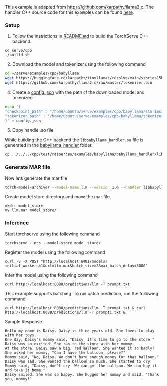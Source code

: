 This example is adapted from https://github.com/karpathy/llama2.c. The handler C++ source code for this examples can be found [here](../../../cpp/src/examples/babyllama/).

### Setup
1. Follow the instrictions in [README.md](../../../cpp/README.md) to build the TorchServe C++ backend.

```
cd serve/cpp
./builld.sh
```

2. Download the model and tokenizer using the following command

```bash
cd ~/serve/examples/cpp/babyllama
wget https://huggingface.co/karpathy/tinyllamas/resolve/main/stories15M.bin
wget https://github.com/karpathy/llama2.c/raw/master/tokenizer.bin
```

4. Create a [config.json](config.json) with the path of the downloaded model and tokenizer:

```bash
echo '{
"checkpoint_path" : "/home/ubuntu/serve/examples/cpp/babyllama/stories15M.bin",
"tokenizer_path" : "/home/ubuntu/serve/examples/cpp/babyllama/tokenizer.bin"
}' > config.json
```

5. Copy handle .so file

While building the C++ backend the `libbabyllama_handler.so` file is generated in the [babyllama_handler](../../../cpp/test/resources/examples/babyllama/babyllama_handler) folder.

```bash
cp ../../../cpp/test/resources/examples/babyllama/babyllama_handler/libbabyllama_handler.so ./
```

### Generate MAR file

Now lets generate the mar file

```bash
torch-model-archiver --model-name llm --version 1.0 --handler libbabyllama_handler:BabyLlamaHandler --runtime LSP --extra-files config.json
```

Create model store directory and move the mar file

```
mkdir model_store
mv llm.mar model_store/
```

### Inference

Start torchserve using the following command

```
torchserve --ncs --model-store model_store/
```

Register the model using the following command

```
curl -v -X POST "http://localhost:8081/models?initial_workers=1&url=llm.mar&batch_size=2&max_batch_delay=5000"
```

Infer the model using the following command

```
curl http://localhost:8080/predictions/llm -T prompt.txt
```

This example supports batching. To run batch prediction, run the following command

```
curl http://localhost:8080/predictions/llm -T prompt.txt & curl http://localhost:8080/predictions/llm -T prompt1.txt &
```

Sample Response

```
Hello my name is Daisy. Daisy is three years old. She loves to play with her toys.
One day, Daisy's mommy said, "Daisy, it's time to go to the store." Daisy was so excited! She ran to the store with her mommy.
At the store, Daisy saw a big, red balloon. She wanted it so badly! She asked her mommy, "Can I have the balloon, please?"
Mommy said, "No, Daisy. We don't have enough money for that balloon."
Daisy was sad. She wanted the balloon so much. She started to cry.
Mommy said, "Daisy, don't cry. We can get the balloon. We can buy it and take it home."
Daisy smiled. She was so happy. She hugged her mommy and said, "Thank you, mommy!"
```
